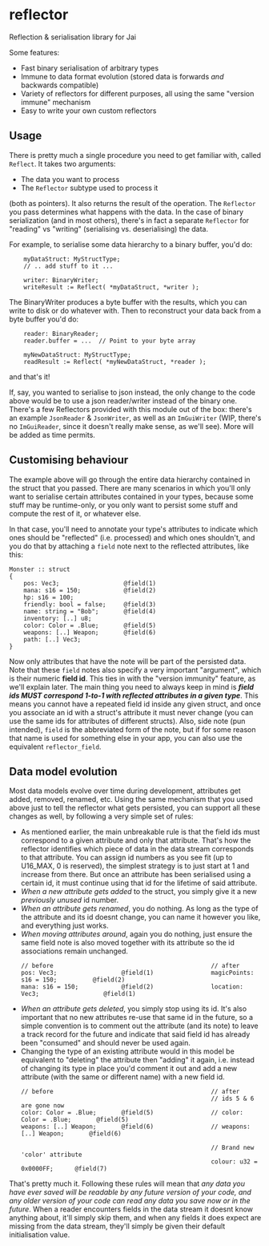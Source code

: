 # reflector
Reflection & serialisation library for Jai

Some features:
- Fast binary serialisation of arbitrary types
- Immune to data format evolution (stored data is forwards _and_ backwards compatible)
- Variety of reflectors for different purposes, all using the same "version immune" mechanism
- Easy to write your own custom reflectors

## Usage
There is pretty much a single procedure you need to get familiar with, called `Reflect`. It takes two arguments:
- The data you want to process
- The `Reflector` subtype used to process it

(both as pointers). It also returns the result of the operation.
The `Reflector` you pass determines what happens with the data. In the case of binary serialization (and in most others), there's in fact a separate `Reflector` for "reading" vs "writing" (serialising vs. deserialising) the data.

For example, to serialise some data hierarchy to a binary buffer, you'd do:
```jai
    myDataStruct: MyStructType;
    // .. add stuff to it ...

    writer: BinaryWriter;
    writeResult := Reflect( *myDataStruct, *writer );
```
The BinaryWriter produces a byte buffer with the results, which you can write to disk or do whatever with. Then to reconstruct your data back from a byte buffer you'd do:
```jai
    reader: BinaryReader;
    reader.buffer = ...  // Point to your byte array

    myNewDataStruct: MyStructType;
    readResult := Reflect( *myNewDataStruct, *reader );
```
and that's it!

If, say, you wanted to serialise to json instead, the only change to the code above would be to use a json reader/writer instead of the binary one.
There's a few Reflectors provided with this module out of the box: there's an example `JsonReader` & `JsonWriter`, as well as an `ImGuiWriter` (WIP, there's no `ImGuiReader`, since it doesn't really make sense, as we'll see). More will be added as time permits.


## Customising behaviour
The example above will go through the entire data hierarchy contained in the struct that you passed. There are many scenarios in which you'll only want to serialise certain attributes contained in your types, because some stuff may be runtime-only, or you only want to persist some stuff and compute the rest of it, or whatever else.

In that case, you'll need to annotate your type's attributes to indicate which ones should be "reflected" (i.e. processed) and which ones shouldn't, and you do that by attaching a `field` note next to the reflected attributes, like this:
```jai
Monster :: struct
{
    pos: Vec3;                  @field(1)
    mana: s16 = 150;            @field(2)
    hp: s16 = 100;
    friendly: bool = false;     @field(3)
    name: string = "Bob";       @field(4)
    inventory: [..] u8;
    color: Color = .Blue;       @field(5)
    weapons: [..] Weapon;       @field(6)
    path: [..] Vec3;
}
```
Now only attributes that have the note will be part of the persisted data. Note that these `field` notes also specify a very important "argument", which is their numeric **field id**. This ties in with the "version immunity" feature, as we'll explain later. The main thing you need to always keep in mind is _**field ids MUST correspond 1-to-1 with reflected attributes in a given type**_. This means you cannot have a repeated field id inside any given struct, and once you associate an id with a struct's attribute it must never change (you can use the same ids for attributes of different structs).
Also, side note (pun intended), `field` is the abbreviated form of the note, but if for some reason that name is used for something else in your app, you can also use the equivalent `reflector_field`.


## Data model evolution
Most data models evolve over time during development, attributes get added, removed, renamed, etc. Using the same mechanism that you used above just to tell the reflector what gets persisted, you can support all these changes as well, by following a very simple set of rules:
- As mentioned earlier, the main unbreakable rule is that the field ids must correspond to a given attribute and only that attribute. That's how the reflector identifies which piece of data in the data stream corresponds to that attribute. You can assign id numbers as you see fit (up to U16_MAX, 0 is reserved), the simplest strategy is to just start at 1 and increase from there. But once an attribute has been serialised using a certain id, it must continue using that id for the lifetime of said attribute.
- _When a new attribute gets added_ to the struct, you simply give it a new *previously unused* id number.
- _When an attribute gets renamed_, you do nothing. As long as the type of the attribute and its id doesnt change, you can name it however you like, and everything just works.
- _When moving attributes around_, again you do nothing, just ensure the same field note is also moved together with its attribute so the id associations remain unchanged.
  ```
  // before                                            // after
  pos: Vec3;                  @field(1)                magicPoints: s16 = 150;          @field(2)
  mana: s16 = 150;            @field(2)                location: Vec3;                  @field(1)
  ```
- _When an attribute gets deleted_, you simply stop using its id. It's also important that no new attributes re-use that same id in the future, so a simple convention is to comment out the attribute (and its note) to leave a track record for the future and indicate that said field id has already been "consumed" and should never be used again.
- Changing the type of an existing attribute would in this model be equivalent to "deleting" the attribute then "adding" it again, i.e. instead of changing its type in place you'd comment it out and add a new attribute (with the same or different name) with a new field id.
  ```
  // before                                            // after
                                                       // ids 5 & 6 are gone now
  color: Color = .Blue;       @field(5)                // color: Color = .Blue;       @field(5)
  weapons: [..] Weapon;       @field(6)                // weapons: [..] Weapon;       @field(6)
  
                                                       // Brand new 'color' attribute
                                                       colour: u32 = 0x0000FF;      @field(7)
  ```
  
That's pretty much it. Following these rules will mean that _any data you have ever saved will be readable by any future version of your code, and any older version of your code can read any data you save now or in the future_. When a reader encounters fields in the data stream it doesnt know anything about, it'll simply skip them, and when any fields it does expect are missing from the data stream, they'll simply be given their default initialisation value.
